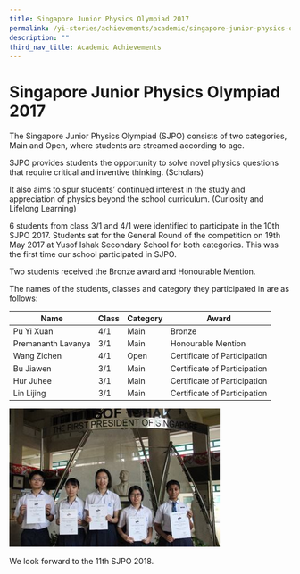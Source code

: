 ```yaml
---
title: Singapore Junior Physics Olympiad 2017
permalink: /yi-stories/achievements/academic/singapore-junior-physics-olympiad-2017/
description: ""
third_nav_title: Academic Achievements
---
```

# **Singapore Junior Physics Olympiad 2017**

The Singapore Junior Physics Olympiad (SJPO) consists of two categories, Main and Open, where students are streamed according to age.

SJPO provides students the opportunity to solve novel physics questions that require critical and inventive thinking. (Scholars) 

It also aims to spur students’ continued interest in the study and appreciation of physics beyond the school curriculum. (Curiosity and Lifelong Learning)

6 students from class 3/1 and 4/1 were identified to participate in the 10th SJPO 2017. Students sat for the General Round of the competition on 19th May 2017 at Yusof Ishak Secondary School for both categories. This was the first time our school participated in SJPO.

Two students received the Bronze award and Honourable Mention.

The names of the students, classes and category they participated in are as follows:

| Name 	| Class 	| Category 	| Award 	|
|---	|---	|---	|---	|
| Pu Yi Xuan 	| 4/1 	| Main 	| Bronze 	|
| Premananth Lavanya 	| 3/1 	| Main 	| Honourable Mention 	|
| Wang Zichen 	| 4/1 	| Open 	| Certificate of Participation 	|
| Bu Jiawen 	| 3/1 	| Main 	| Certificate of Participation 	|
| Hur Juhee 	| 3/1 	| Main 	| Certificate of Participation 	|
| Lin Lijing 	| 3/1 	| Main 	| Certificate of Participation 	|

![](/images/SJPO.jpg)

We look forward to the 11th SJPO 2018.